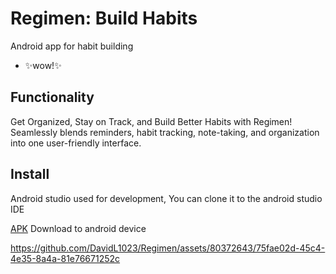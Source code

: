 # Regimen: Build Habits
Android app for habit building
- ✨wow!✨

## Functionality
Get Organized, Stay on Track, and Build Better Habits with Regimen!
Seamlessly blends reminders, habit tracking, note-taking, and organization into one user-friendly interface.

## Install
Android studio used for development,
You can clone it to the android studio IDE

[APK](https://drive.google.com/file/d/1Ud7rKavuo0MqXsRpzkYIM6vPWka9J-p2/view?usp=sharing) Download to android device

https://github.com/DavidL1023/Regimen/assets/80372643/75fae02d-45c4-4e35-8a4a-81e76671252c
